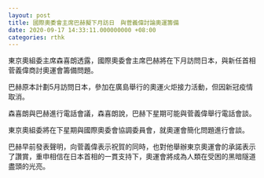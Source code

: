 ```yaml
---
layout: post
title: 國際奧委會主席巴赫擬下月訪日　與菅義偉討論奧運籌備
date: 2020-09-17 14:33:11.000000000 +08:00
categories: rthk
---
```


東京奧組委主席森喜朗透露，國際奧委會主席巴赫將在下月訪問日本，與新任首相菅義偉商討奧運會籌備問題。

巴赫原本計劃5月訪問日本，參加在廣島舉行的奧運火炬接力活動，但因新冠疫情取消。

森喜朗與巴赫進行電話會議，森喜朗說，巴赫下星期可能與菅義偉舉行電話會談。

東京奧組委將在下星期與國際奧委會協調委員會，就奧運會簡化問題進行會談。

巴赫早前發表聲明，向菅義偉表示祝賀的同時，也對他舉辦東京奧運會的承諾表示了讚賞，重申相信在日本首相的一貫支持下，奧運會將成為人類在受困的黑暗隧道盡頭的光亮。
